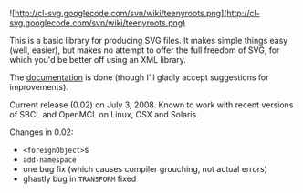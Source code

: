 ![http://cl-svg.googlecode.com/svn/wiki/teenyroots.png](http://cl-svg.googlecode.com/svn/wiki/teenyroots.png)

This is a basic library for producing SVG files.  It makes simple things easy (well, easier), but makes no attempt to offer the full freedom of SVG, for which you'd be better off using an XML library.

The [documentation](API_Basics.md) is done (though I'll gladly accept suggestions for improvements).

Current release (0.02) on July 3, 2008.  Known to work with recent versions of SBCL and OpenMCL on Linux, OSX and Solaris.

Changes in 0.02:
  * `<foreignObject>`s
  * `add-namespace`
  * one bug fix (which causes compiler grouching, not actual errors)
  * ghastly bug in `TRANSFORM` fixed